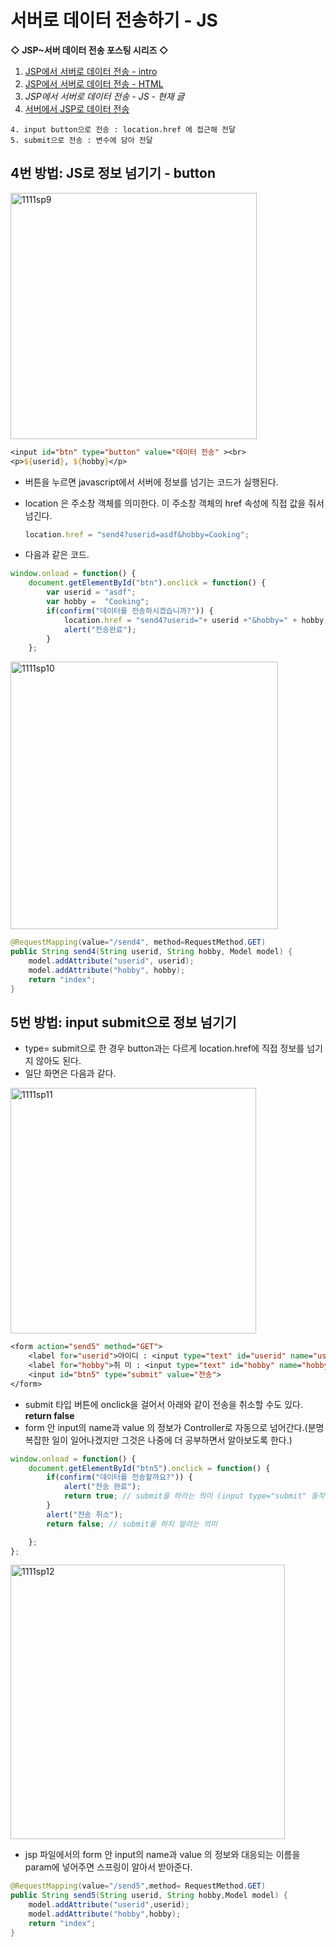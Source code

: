 # 서버로 데이터 전송하기 - JS

**◇ JSP~서버 데이터 전송 포스팅 시리즈 ◇**

1. [JSP에서 서버로 데이터 전송 - intro](https://yejip.com/web/2020-11-11-spring1/) 
2. [JSP에서 서버로 데이터 전송 - HTML](https://yejip.com/web/2020-11-11-spring2/) 
3. *JSP에서 서버로 데이터 전송 - JS - 현재 글*
4. [서버에서 JSP로 데이터 전송](https://yejip.com/web/2020-11-12-spring4/)

```
4. input button으로 전송 : location.href 에 접근해 전달
5. submit으로 전송 : 변수에 담아 전달
```

## 4번 방법: JS로 정보 넘기기 - button

<img width="394" alt="1111sp9" src="https://user-images.githubusercontent.com/37058233/99240932-85a2f780-2840-11eb-98c6-ef418339e6fb.PNG">

```jsp
<input id="btn" type="button" value="데이터 전송" ><br>
<p>${userid}, ${hobby}</p>  
```

- 버튼을 누르면 javascript에서 서버에 정보를 넘기는 코드가 실행된다.

- location 은 주소창 객체를 의미한다. 이 주소창 객체의 href 속성에 직접 값을 줘서 넘긴다.

  ```javascript
  location.href = "send4?userid=asdf&hobby=Cooking";
  ```

- 다음과 같은 코드.

```javascript
window.onload = function() {
    document.getElementById("btn").onclick = function() {
        var userid = "asdf";
        var hobby =  "Cooking";
        if(confirm("데이터를 전송하시겠습니까?")) {
            location.href = "send4?userid="+ userid +"&hobby=" + hobby;
            alert("전송완료");
        }
    };
```

<img width="428" alt="1111sp10" src="https://user-images.githubusercontent.com/37058233/99240928-83d93400-2840-11eb-9733-e963263262f6.PNG">

```java
@RequestMapping(value="/send4", method=RequestMethod.GET)
public String send4(String userid, String hobby, Model model) {
    model.addAttribute("userid", userid);
    model.addAttribute("hobby", hobby);
    return "index";
}
```

## 5번 방법: input submit으로 정보 넘기기

- type= submit으로 한 경우 button과는 다르게 location.href에 직접 정보를 넘기지 않아도 된다.
- 일단 화면은 다음과 같다.

<img width="393" alt="1111sp11" src="https://user-images.githubusercontent.com/37058233/99242489-a4a28900-2842-11eb-8995-6b60b11aee44.PNG">

```jsp
<form action="send5" method="GET">
    <label for="userid">아이디 : <input type="text" id="userid" name="userid" ></label><br>
    <label for="hobby">취 미 : <input type="text" id="hobby" name="hobby"></label><br>
    <input id="btn5" type="submit" value="전송">
</form>		
```

- submit 타입 버튼에 onclick을 걸어서 아래와 같이 전송을 취소할 수도 있다. **return false**
- form 안 input의 name과 value 의 정보가 Controller로 자동으로 넘어간다.(분명 복잡한 일이 일어나겠지만 그것은 나중에 더 공부하면서 알아보도록 한다.)

```javascript
window.onload = function() {
    document.getElementById("btn5").onclick = function() {
        if(confirm("데이터를 전송할까요?")) {
            alert("전송 완료");
            return true; // submit을 하라는 의미 (input type="submit" 동작을 계속 하라는 의미)
        }
        alert("전송 취소");
        return false; // submit을 하지 말라는 의미

    };
};
```

<img width="439" alt="1111sp12" src="https://user-images.githubusercontent.com/37058233/99242514-ab310080-2842-11eb-9073-4046a4b7d63e.PNG">

- jsp 파일에서의 form 안 input의 name과 value 의 정보와 대응되는 이름을 param에 넣어주면 스프링이 알아서 받아준다.

```java
@RequestMapping(value="/send5",method= RequestMethod.GET)
public String send5(String userid, String hobby,Model model) {
    model.addAttribute("userid",userid);
    model.addAttribute("hobby",hobby);
    return "index";
}
```



